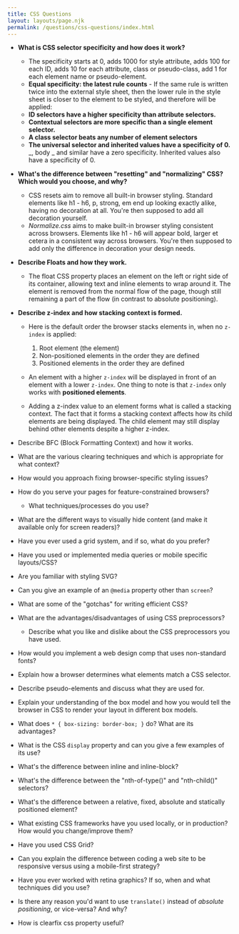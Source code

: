```yaml
---
title: CSS Questions
layout: layouts/page.njk
permalink: /questions/css-questions/index.html
---
```


- **What is CSS selector specificity and how does it work?**

  - The specificity starts at 0, adds 1000 for style attribute, adds 100 for each ID, adds 10 for each attribute, class or pseudo-class, add 1 for each element name or pseudo-element.
  - **Equal specificity: the latest rule counts** - If the same rule is written twice into the external style sheet, then the lower rule in the style sheet is closer to the element to be styled, and therefore will be applied:
  - **ID selectors have a higher specificity than attribute selectors.**
  - **Contextual selectors are more specific than a single element selector.**
  - **A class selector beats any number of element selectors**
  - **The universal selector and inherited values have a specificity of 0.** _, body _ and similar have a zero specificity. Inherited values also have a specificity of 0.

- **What's the difference between "resetting" and "normalizing" CSS? Which would you choose, and why?**

  - CSS resets aim to remove all built-in browser styling. Standard elements like h1 - h6, p, strong, em end up looking exactly alike, having no decoration at all. You're then supposed to add all decoration yourself.
  - _Normalize.css_ aims to make built-in browser styling consistent across browsers. Elements like h1 - h6 will appear bold, larger et cetera in a consistent way across browsers. You're then supposed to add only the difference in decoration your design needs.

- **Describe Floats and how they work.**

  - The float CSS property places an element on the left or right side of its container, allowing text and inline elements to wrap around it. The element is removed from the normal flow of the page, though still remaining a part of the flow (in contrast to absolute positioning).

- **Describe z-index and how stacking context is formed.**

  - Here is the default order the browser stacks elements in, when no `z-index` is applied:

    1. Root element (the <html> element)
    2. Non-positioned elements in the order they are defined
    3. Positioned elements in the order they are defined

  - An element with a higher `z-index` will be displayed in front of an element with a lower `z-index`. One thing to note is that `z-index` only works with **positioned elements**.

  - Adding a z-index value to an element forms what is called a stacking context. The fact that it forms a stacking context affects how its child elements are being displayed. The child element may still display behind other elements despite a higher z-index.

- Describe BFC (Block Formatting Context) and how it works.
- What are the various clearing techniques and which is appropriate for what context?
- How would you approach fixing browser-specific styling issues?
- How do you serve your pages for feature-constrained browsers?
  - What techniques/processes do you use?
- What are the different ways to visually hide content (and make it available only for screen readers)?
- Have you ever used a grid system, and if so, what do you prefer?
- Have you used or implemented media queries or mobile specific layouts/CSS?
- Are you familiar with styling SVG?
- Can you give an example of an `@media` property other than `screen`?
- What are some of the "gotchas" for writing efficient CSS?
- What are the advantages/disadvantages of using CSS preprocessors?
  - Describe what you like and dislike about the CSS preprocessors you have used.
- How would you implement a web design comp that uses non-standard fonts?
- Explain how a browser determines what elements match a CSS selector.
- Describe pseudo-elements and discuss what they are used for.
- Explain your understanding of the box model and how you would tell the browser in CSS to render your layout in different box models.
- What does `* { box-sizing: border-box; }` do? What are its advantages?
- What is the CSS `display` property and can you give a few examples of its use?
- What's the difference between inline and inline-block?
- What's the difference between the "nth-of-type()" and "nth-child()" selectors?
- What's the difference between a relative, fixed, absolute and statically positioned element?
- What existing CSS frameworks have you used locally, or in production? How would you change/improve them?
- Have you used CSS Grid?
- Can you explain the difference between coding a web site to be responsive versus using a mobile-first strategy?
- Have you ever worked with retina graphics? If so, when and what techniques did you use?
- Is there any reason you'd want to use `translate()` instead of _absolute positioning_, or vice-versa? And why?
- How is clearfix css property useful?

